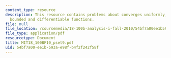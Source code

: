 ```yaml
---
content_type: resource
description: This resource contains problems about converges uniformly, uniformly
  bounded and differentiable functions.
file: null
file_location: /coursemedia/18-100b-analysis-i-fall-2010/54bf7a00ee1b593ae98fb4f2f242f58f_MIT18_100BF10_pset9.pdf
file_type: application/pdf
resourcetype: Document
title: MIT18_100BF10_pset9.pdf
uid: 54bf7a00-ee1b-593a-e98f-b4f2f242f58f
---
```

